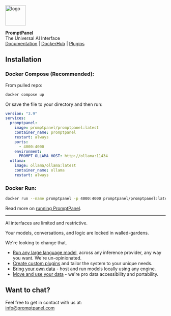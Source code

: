 <img src="https://promptpanel.com/images/logo.svg" alt="logo" style="width:64px;">

**PromptPanel**\
The Universal AI Interface\
<a href="https://promptpanel.com/docs">Documentation</a> | <a href="https://hub.docker.com/r/promptpanel/promptpanel">DockerHub</a> | <a href="https://github.com/promptpanel/plugins">Plugins</a>


## Installation

### Docker Compose (Recommended):

From pulled repo:

```bash
docker compose up 
```

Or save the file to your directory and then run:

```yaml
version: "3.9"
services:
  promptpanel:
    image: promptpanel/promptpanel:latest
    container_name: promptpanel
    restart: always
    ports:
      - 4000:4000
    environment:
      PROMPT_OLLAMA_HOST: http://ollama:11434
  ollama:
    image: ollama/ollama:latest
    container_name: ollama
    restart: always
```

### Docker Run:
```bash
docker run --name promptpanel -p 4000:4000 promptpanel/promptpanel:latest
```

Read more on <a href="https://promptpanel.com/installation/docker-compose-offline/" target="_new">running PromptPanel</a>.

---

AI interfaces are limited and restrictive.

Your models, conversations, and logic are locked in walled-gardens.

We're looking to change that.

- <a target="_new" href="https://promptpanel.com/overview/packaged-plugins-models/">Run any large language model</a>, across any inference provider, any way you want. We're un-opinionated.
- <a target="_new" href="https://promptpanel.com/plugin-authoring/building-plugins/">Create custom plugins</a> and tailor the system to your unique needs.
- <a target="_new" href="https://promptpanel.com/overview/packaged-plugins-models/#llm-document">Bring your own data</a> - host and run models locally using any engine.
- <a target="_new" href="https://promptpanel.com/server-setup/accessing-your-data/">Move and use your data</a> - we're pro data accessibility and portability.

## Want to chat?
Feel free to get in contact with us at:\
info@promptpanel.com
